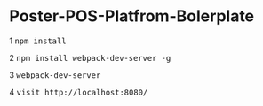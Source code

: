 # Poster-POS-Platfrom-Bolerplate

1
<kbd> npm install</kbd> 

2
<kbd> npm install webpack-dev-server -g</kbd> 

3
<kbd> webpack-dev-server</kbd>

4
<kbd> visit http://localhost:8080/</kbd>